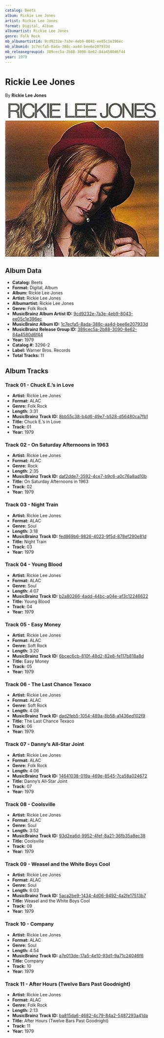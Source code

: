 ```yaml
---
catalog: Beets
album: Rickie Lee Jones
artist: Rickie Lee Jones
format: Digital, Album
albumartist: Rickie Lee Jones
genre: Folk Rock
mb_albumartistid: 9cd9232e-7a3e-4eb9-8043-ee05c1e396ec
mb_albumid: 1c7ecfa5-8ada-388c-aa4d-bee6e207933d
mb_releasegroupid: 389cec5a-2b88-3090-8e62-84a4580d6f44
year: 1979
---
```


# Rickie Lee Jones

By **Rickie Lee Jones**

![](../../assets/beetscovers/Rickie_Lee_Jones-Rickie_Lee_Jones.jpg)

## Album Data

- **Catalog:** Beets
- **Format:** Digital, Album
- **Album:** Rickie Lee Jones
- **Artist:** Rickie Lee Jones
- **Albumartist:** Rickie Lee Jones
- **Genre:** Folk Rock
- **MusicBrainz Album Artist ID:** [9cd9232e-7a3e-4eb9-8043-ee05c1e396ec](https://musicbrainz.org/artist/9cd9232e-7a3e-4eb9-8043-ee05c1e396ec)
- **MusicBrainz Album ID:** [1c7ecfa5-8ada-388c-aa4d-bee6e207933d](https://musicbrainz.org/release/1c7ecfa5-8ada-388c-aa4d-bee6e207933d)
- **MusicBrainz Release Group ID:** [389cec5a-2b88-3090-8e62-84a4580d6f44](https://musicbrainz.org/release-group/389cec5a-2b88-3090-8e62-84a4580d6f44)
- **Year:** 1979
- **Catalog #:** 3296-2
- **Label:** Warner Bros. Records
- **Total Tracks:** 11

## Album Tracks

### Track 01 - Chuck E.’s in Love

- **Artist:** Rickie Lee Jones
- **Format:** ALAC
- **Genre:** Folk Rock
- **Length:** 3:31
- **MusicBrainz Track ID:** [8bb55c38-b4d6-49e7-b528-d56480ca7fb1](https://musicbrainz.org/recording/8bb55c38-b4d6-49e7-b528-d56480ca7fb1)
- **Title:** Chuck E.’s in Love
- **Track:** 01
- **Year:** 1979

### Track 02 - On Saturday Afternoons in 1963

- **Artist:** Rickie Lee Jones
- **Format:** ALAC
- **Genre:** Rock
- **Length:** 2:35
- **MusicBrainz Track ID:** [daf2dde7-3592-4ce7-b9c6-a0c76a8ad10b](https://musicbrainz.org/recording/daf2dde7-3592-4ce7-b9c6-a0c76a8ad10b)
- **Title:** On Saturday Afternoons in 1963
- **Track:** 02
- **Year:** 1979

### Track 03 - Night Train

- **Artist:** Rickie Lee Jones
- **Format:** ALAC
- **Genre:** Soul
- **Length:** 3:18
- **MusicBrainz Track ID:** [fed869b6-9826-4023-9f5d-878ef290e81d](https://musicbrainz.org/recording/fed869b6-9826-4023-9f5d-878ef290e81d)
- **Title:** Night Train
- **Track:** 03
- **Year:** 1979

### Track 04 - Young Blood

- **Artist:** Rickie Lee Jones
- **Format:** ALAC
- **Genre:** Soul
- **Length:** 4:07
- **MusicBrainz Track ID:** [b2a80266-4add-44bc-a04e-af3c12246622](https://musicbrainz.org/recording/b2a80266-4add-44bc-a04e-af3c12246622)
- **Title:** Young Blood
- **Track:** 04
- **Year:** 1979

### Track 05 - Easy Money

- **Artist:** Rickie Lee Jones
- **Format:** ALAC
- **Genre:** Soft Rock
- **Length:** 3:20
- **MusicBrainz Track ID:** [6bcec6cb-810f-48d2-82e8-fe117b818a8d](https://musicbrainz.org/recording/6bcec6cb-810f-48d2-82e8-fe117b818a8d)
- **Title:** Easy Money
- **Track:** 05
- **Year:** 1979

### Track 06 - The Last Chance Texaco

- **Artist:** Rickie Lee Jones
- **Format:** ALAC
- **Genre:** Soft Rock
- **Length:** 4:08
- **MusicBrainz Track ID:** [dad2feb5-1054-489a-8b58-a1436ed102f9](https://musicbrainz.org/recording/dad2feb5-1054-489a-8b58-a1436ed102f9)
- **Title:** The Last Chance Texaco
- **Track:** 06
- **Year:** 1979

### Track 07 - Danny’s All‐Star Joint

- **Artist:** Rickie Lee Jones
- **Format:** ALAC
- **Genre:** Folk Rock
- **Length:** 4:06
- **MusicBrainz Track ID:** [14641038-019a-469e-8545-7ca58a024672](https://musicbrainz.org/recording/14641038-019a-469e-8545-7ca58a024672)
- **Title:** Danny’s All‐Star Joint
- **Track:** 07
- **Year:** 1979

### Track 08 - Coolsville

- **Artist:** Rickie Lee Jones
- **Format:** ALAC
- **Genre:** Soul
- **Length:** 3:52
- **MusicBrainz Track ID:** [93d2ea6d-9952-4fef-8a21-36fb35a8ec38](https://musicbrainz.org/recording/93d2ea6d-9952-4fef-8a21-36fb35a8ec38)
- **Title:** Coolsville
- **Track:** 08
- **Year:** 1979

### Track 09 - Weasel and the White Boys Cool

- **Artist:** Rickie Lee Jones
- **Format:** ALAC
- **Genre:** Soul
- **Length:** 6:03
- **MusicBrainz Track ID:** [5aca2be9-1434-4d06-9492-4a2fe17513b7](https://musicbrainz.org/recording/5aca2be9-1434-4d06-9492-4a2fe17513b7)
- **Title:** Weasel and the White Boys Cool
- **Track:** 09
- **Year:** 1979

### Track 10 - Company

- **Artist:** Rickie Lee Jones
- **Format:** ALAC
- **Genre:** Soul
- **Length:** 4:54
- **MusicBrainz Track ID:** [a7e013de-17a5-4e10-93d1-9a71c24046f6](https://musicbrainz.org/recording/a7e013de-17a5-4e10-93d1-9a71c24046f6)
- **Title:** Company
- **Track:** 10
- **Year:** 1979

### Track 11 - After Hours (Twelve Bars Past Goodnight)

- **Artist:** Rickie Lee Jones
- **Format:** ALAC
- **Genre:** Folk Rock
- **Length:** 2:13
- **MusicBrainz Track ID:** [ba815da6-4682-4c79-84a2-5487293a41da](https://musicbrainz.org/recording/ba815da6-4682-4c79-84a2-5487293a41da)
- **Title:** After Hours (Twelve Bars Past Goodnight)
- **Track:** 11
- **Year:** 1979

